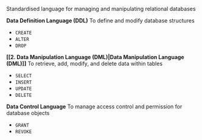 Standardised language for managing and manipulating relational databases

**Data Definition Language (DDL)**
To define and modify database structures
- `CREATE`
- `ALTER`
- `DROP`

**[[2. Data Manipulation Language (DML)|Data Manipulation Language (DML)]]**
To retrieve, add, modify, and delete data within tables
- `SELECT`
- `INSERT`
- `UPDATE`
- `DELETE`

**Data Control Language**
To manage access control and permission for database objects
- `GRANT`
- `REVOKE`